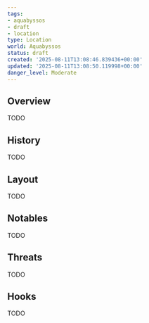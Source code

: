 ```yaml
---
tags:
- aquabyssos
- draft
- location
type: Location
world: Aquabyssos
status: draft
created: '2025-08-11T13:08:46.839436+00:00'
updated: '2025-08-11T13:08:50.119998+00:00'
danger_level: Moderate
---
```



## Overview

TODO
## History

TODO
## Layout

TODO
## Notables

TODO
## Threats

TODO
## Hooks

TODO
